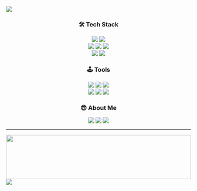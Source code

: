<img src="https://capsule-render.vercel.app/api?type=waving&color=BDBDC8&height=150&section=header" />

  <h3 align="center">🛠️ Tech Stack</h3>
  <div align="center">

  <img src="https://img.shields.io/badge/Python-3766AB?style=flat-square&logo=Python&logoColor=white" /></a>
  <img src="https://img.shields.io/badge/Java-007396?style=flat-square&logo=Java&logoColor=white" /></a>
  <br>
  <img src="https://img.shields.io/badge/MySQL-4479A1?style=flat-square&logo=mysql&logoColor=white" /></a>
  <img src="https://img.shields.io/badge/html5-E34F26?style=flat-square&logo=html5&logoColor=white"></a>
  <img src="https://img.shields.io/badge/css-1572B6?flat-square&logo=css3&logoColor=white"></a>
  <br>
  <img src="https://img.shields.io/badge/javascript-F7DF1E?flat-square&logo=javascript&logoColor=black"></a>
  <img src="https://img.shields.io/badge/react-61DAFB?flat-square&logo=react&logoColor=black"></a>

  </div>

  <h3 align="center">🕹️ Tools</h3>
  <div align="center">

  <img src="https://img.shields.io/badge/Git-F05032?style=flat-square&logo=Git&logoColor=white" /></a>
  <img src="https://img.shields.io/badge/Github-181717?style=flat-square&logo=Github&logoColor=white" /></a>
  <img src="https://img.shields.io/badge/AWS-232F3E?style=flat-square&logo=amazonwebservices&logoColor=white" /></a>
  <br>
  <img src="https://img.shields.io/badge/VSCode-007ACC?style=flat-square&logo=visualstudiocode&logoColor=white" /></a>
  <img src="https://img.shields.io/badge/Notion-000000?style=flat-square&logo=notion&logoColor=white" /></a>
  <img src="https://img.shields.io/badge/Discord-5865F2?style=flat-square&logo=discord&logoColor=white" /></a>
  </div>

  <h3 align="center">😎 About Me</h3>
  <div align="center">

  <a href="mailto:ohhs1010@gmail.com"><img
      src="https://img.shields.io/badge/Gmail-EA4335?style=flat-square&logo=Gmail&logoColor=white&link=ohhs1010@gmail.com" /></a>
  <a href="https://velog.io/@kafoo0105/posts"><img
      src="https://img.shields.io/badge/Velog-EA4365?style=flat-square&logo=Velog&logoColor=white&link=(https://velog.io/@kafoo0105/posts)" /></a>
  <a href="http://platinum-beam-072.notion.site"><img
      src="https://img.shields.io/badge/Notion-000000?style=flat-square&logo=notion&logoColor=white" /></a>

  </div>

  <hr>

  <img src="https://render.gitanimals.org/lines/kafoo0105?pet-id=632092787304123293" width="100%" height="120" />

  <img src="https://capsule-render.vercel.app/api?type=waving&color=BDBDC8&height=150&section=footer" />

